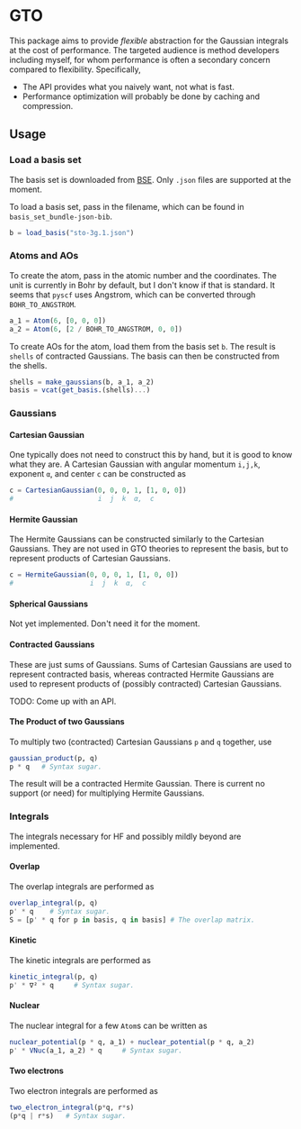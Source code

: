 # GTO

This package aims to provide *flexible* abstraction for the Gaussian
integrals at the cost of performance. The targeted audience is 
method developers including myself, for whom performance is often a 
secondary concern compared to flexibility. Specifically,

- The API provides what you naively want, not what is fast. 
- Performance optimization will probably be done by caching and compression.

## Usage

### Load a basis set

The basis set is downloaded from [BSE](https://www.basissetexchange.org/).
Only `.json` files are supported at the moment. 

To load a basis set, pass in the filename, which can be found in `basis_set_bundle-json-bib`.

```julia
b = load_basis("sto-3g.1.json")
```

### Atoms and AOs

To create the atom, pass in the atomic number and the coordinates.  The unit is
currently in Bohr by default, but I don't know if that is standard.
It seems that `pyscf` uses Angstrom, which can be converted through `BOHR_TO_ANGSTROM`.

```julia
a_1 = Atom(6, [0, 0, 0])
a_2 = Atom(6, [2 / BOHR_TO_ANGSTROM, 0, 0])
```

To create AOs for the atom, load them from the basis set `b`.
The result is `shells` of contracted Gaussians. The basis 
can then be constructed from the shells.

```julia
shells = make_gaussians(b, a_1, a_2)
basis = vcat(get_basis.(shells)...)
```

### Gaussians

#### Cartesian Gaussian

One typically does not need to construct this by hand, but it is good to know
what they are. A Cartesian Gaussian with angular momentum `i,j,k`, exponent `α`,
and center `c` can be constructed as

```julia
c = CartesianGaussian(0, 0, 0, 1, [1, 0, 0])
#                     i  j  k  α,  c
```

#### Hermite Gaussian

The Hermite Gaussians can be constructed similarly to the Cartesian Gaussians.
They are not used in GTO theories to represent the basis, but to represent products
of Cartesian Gaussians.

```julia
c = HermiteGaussian(0, 0, 0, 1, [1, 0, 0])
#                   i  j  k  α,  c
```

#### Spherical Gaussians

Not yet implemented. Don't need it for the moment.

#### Contracted Gaussians

These are just sums of Gaussians. Sums of Cartesian Gaussians are used to
represent contracted basis, whereas contracted Hermite Gaussians are used 
to represent products of (possibly contracted) Cartesian Gaussians.

TODO: Come up with an API.

#### The Product of two Gaussians

To multiply two (contracted) Cartesian Gaussians `p` and `q` together, use

```julia
gaussian_product(p, q)
p * q   # Syntax sugar.
```

The result will be a contracted Hermite Gaussian.
There is current no support (or need) for multiplying Hermite Gaussians.

### Integrals

The integrals necessary for HF and possibly mildly beyond are implemented.

#### Overlap

The overlap integrals are performed as

```julia
overlap_integral(p, q)
p' * q    # Syntax sugar.
S = [p' * q for p in basis, q in basis] # The overlap matrix.
```

#### Kinetic

The kinetic integrals are performed as 
```julia
kinetic_integral(p, q)
p' * ∇² * q     # Syntax sugar.
```

#### Nuclear

The nuclear integral for a few `Atom`s can be written as
```julia
nuclear_potential(p * q, a_1) + nuclear_potential(p * q, a_2)
p' * VNuc(a_1, a_2) * q     # Syntax sugar.
```

#### Two electrons 

Two electron integrals are performed as
```julia
two_electron_integral(p*q, r*s)
(p*q | r*s)   # Syntax sugar.
```
